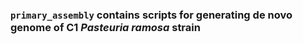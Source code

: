 ### `primary_assembly` contains scripts for generating de novo genome of C1 *Pasteuria ramosa* strain
